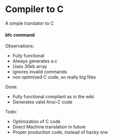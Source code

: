 # Compiler to C

A simple translator to C

#### bfc command

Observations:
- Fully functional
- Always generates a.c
- Uses 30kb array
- ignores invalid commands
- non optimized C code, so really big files

Done:
- Fully functional compliant as in the wiki
- Generates valid Ansi-C code

Todo:
- Optimization of C code
- Direct Machine translation in future
- Proper production code, instead of hacky one


